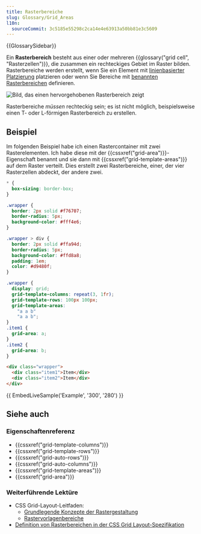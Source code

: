 ```yaml
---
title: Rasterbereiche
slug: Glossary/Grid_Areas
l10n:
  sourceCommit: 3c5185e55298c2ca14e4e63913a50bb81e3c5609
---
```


{{GlossarySidebar}}

Ein **Rasterbereich** besteht aus einer oder mehreren {{glossary("grid cell", "Rasterzellen")}}, die zusammen ein rechteckiges Gebiet im Raster bilden. Rasterbereiche werden erstellt, wenn Sie ein Element mit [linienbasierter Platzierung](/de/docs/Web/CSS/CSS_grid_layout/Grid_layout_using_line-based_placement) platzieren oder wenn Sie Bereiche mit [benannten Rasterbereichen](/de/docs/Web/CSS/CSS_grid_layout/Grid_template_areas) definieren.

![Bild, das einen hervorgehobenen Rasterbereich zeigt](1_grid_area.png)

Rasterbereiche _müssen_ rechteckig sein; es ist nicht möglich, beispielsweise einen T- oder L-förmigen Rasterbereich zu erstellen.

## Beispiel

Im folgenden Beispiel habe ich einen Rastercontainer mit zwei Rasterelementen. Ich habe diese mit der {{cssxref("grid-area")}}-Eigenschaft benannt und sie dann mit {{cssxref("grid-template-areas")}} auf dem Raster verteilt. Dies erstellt zwei Rasterbereiche, einer, der vier Rasterzellen abdeckt, der andere zwei.

```css hidden
* {
  box-sizing: border-box;
}

.wrapper {
  border: 2px solid #f76707;
  border-radius: 5px;
  background-color: #fff4e6;
}

.wrapper > div {
  border: 2px solid #ffa94d;
  border-radius: 5px;
  background-color: #ffd8a8;
  padding: 1em;
  color: #d9480f;
}
```

```css
.wrapper {
  display: grid;
  grid-template-columns: repeat(3, 1fr);
  grid-template-rows: 100px 100px;
  grid-template-areas:
    "a a b"
    "a a b";
}
.item1 {
  grid-area: a;
}
.item2 {
  grid-area: b;
}
```

```html
<div class="wrapper">
  <div class="item1">Item</div>
  <div class="item2">Item</div>
</div>
```

{{ EmbedLiveSample('Example', '300', '280') }}

## Siehe auch

### Eigenschaftenreferenz

- {{cssxref("grid-template-columns")}}
- {{cssxref("grid-template-rows")}}
- {{cssxref("grid-auto-rows")}}
- {{cssxref("grid-auto-columns")}}
- {{cssxref("grid-template-areas")}}
- {{cssxref("grid-area")}}

### Weiterführende Lektüre

- CSS Grid-Layout-Leitfaden:
  - [Grundlegende Konzepte der Rastergestaltung](/de/docs/Web/CSS/CSS_grid_layout/Basic_concepts_of_grid_layout)
  - [Rastervorlagenbereiche](/de/docs/Web/CSS/CSS_grid_layout/Grid_template_areas)
- [Definition von Rasterbereichen in der CSS Grid Layout-Spezifikation](https://drafts.csswg.org/css-grid/#grid-area-concept)
